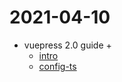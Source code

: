 # 2021-04-10

- vuepress 2.0 guide +
  - [intro](../fw/vuepress/intro.md)
  - [config-ts](../fw/vuepress/config-ts.md)
